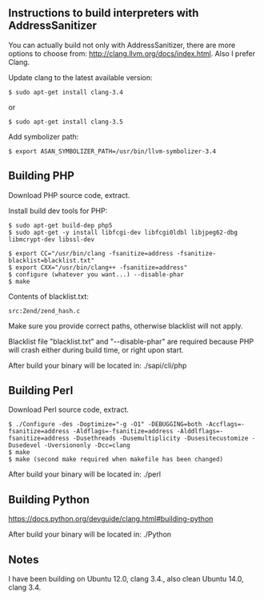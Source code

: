 Instructions to build interpreters with AddressSanitizer
--------------------------------------------------------

You can actually build not only with AddressSanitizer, there are more options
to choose from: http://clang.llvm.org/docs/index.html. Also I prefer Clang.

Update clang to the latest available version:
```
$ sudo apt-get install clang-3.4
```
or
```
$ sudo apt-get install clang-3.5
```

Add symbolizer path:
```
$ export ASAN_SYMBOLIZER_PATH=/usr/bin/llvm-symbolizer-3.4
```

## Building PHP

Download PHP source code, extract.

Install build dev tools for PHP:
```
$ sudo apt-get build-dep php5
$ sudo apt-get -y install libfcgi-dev libfcgi0ldbl libjpeg62-dbg libmcrypt-dev libssl-dev

$ export CC="/usr/bin/clang -fsanitize=address -fsanitize-blacklist=blacklist.txt"
$ export CXX="/usr/bin/clang++ -fsanitize=address"
$ configure (whatever you want...) --disable-phar
$ make
```

Contents of blacklist.txt:
```
src:Zend/zend_hash.c
```

Make sure you provide correct paths, otherwise blacklist will not apply.

Blacklist file "blacklist.txt" and "--disable-phar" are required because PHP
will crash either during build time, or right upon start.

After build your binary will be located in: ./sapi/cli/php


## Building Perl

Download Perl source code, extract.

```
$ ./Configure -des -Doptimize="-g -O1" -DEBUGGING=both -Accflags=-fsanitize=address -Aldflags=-fsanitize=address -Alddlflags=-fsanitize=address -Dusethreads -Dusemultiplicity -Dusesitecustomize -Dusedevel -Uversiononly -Dcc=clang
$ make
$ make (second make required when makefile has been changed)
```


After build your binary will be located in: ./perl


## Building Python

https://docs.python.org/devguide/clang.html#building-python

After build your binary will be located in: ./Python

## Notes

I have been building on Ubuntu 12.0, clang 3.4., also clean Ubuntu 14.0, clang 3.4.
